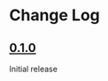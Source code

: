 # Change Log

## [0.1.0]

Initial release


[Unreleased]: https://github.com/sdispater/poetry/compare/0.1.0...master
[0.1.0]: https://github.com/sdispater/poetry/releases/tag/0.1.0
